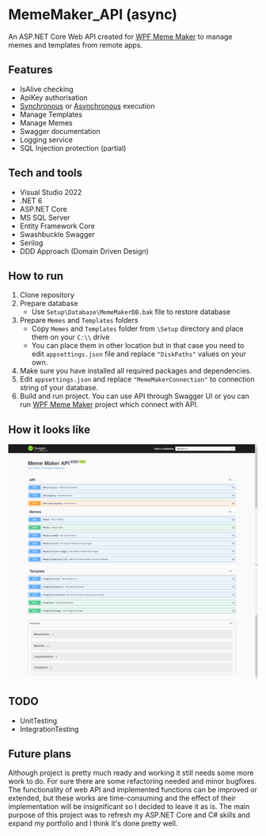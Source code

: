 # MemeMaker_API (async)

An ASP.NET Core Web API created for [WPF Meme Maker](https://github.com/rav97/WPF_MemeMaker/tree/MemeMakerOnline) to manage memes and templates from remote apps.

## Features

- IsAlive checking
- ApiKey authorisation
- [Synchronous](https://github.com/rav97/MemeMaker_API/tree/main) or [Asynchronous](https://github.com/rav97/MemeMaker_API/tree/acync-transform) execution
- Manage Templates
- Manage Memes
- Swagger documentation
- Logging service
- SQL Injection protection (partial)

## Tech and tools

- Visual Studio 2022
- .NET 6
- ASP.NET Core
- MS SQL Server 
- Entity Framework Core
- Swashbuckle Swagger
- Serilog
- DDD Approach (Domain Driven Design)

## How to run
1. Clone repository
2. Prepare database
    - Use `Setup\Database\MemeMakerDB.bak` file to restore database
3. Prepare `Memes` and `Templates` folders
     - Copy `Memes` and `Templates` folder from `\Setup` directory and place them on your `C:\\` drive
     - You can place them in other location but in that case you need to edit `appsettings.json` file and replace `"DiskPaths"` values on your own.
4. Make sure you have installed all required packages and dependencies.
5. Edit `appsettings.json` and replace `"MemeMakerConnection"` to connection string of your database.
6. Build and run project. You can use API through Swagger UI or you can run [WPF Meme Maker](https://github.com/rav97/WPF_MemeMaker/tree/MemeMakerOnline) project which connect with API.

## How it looks like

![Preview1](https://github.com/rav97/ResourcesRepository/blob/main/MemeMakerAPI/GeneralApiPreview1.png?raw=true)
![Preview2](https://github.com/rav97/ResourcesRepository/blob/main/MemeMakerAPI/GeneralApiPreview2.png?raw=true)

## TODO
- UnitTesting
- IntegrationTesting

## Future plans

Although project is pretty much ready and working it still needs some more work to do. For sure there are some refactoring needed and minor bugfixes. The functionality of web API and implemented functions can be improved or extended, but these works are time-consuming and the effect of their implementation will be insignificant so I decided to leave it as is. The main purpose of this project was to refresh my ASP.NET Core and C# skills and expand my portfolio and I think it's done pretty well.

